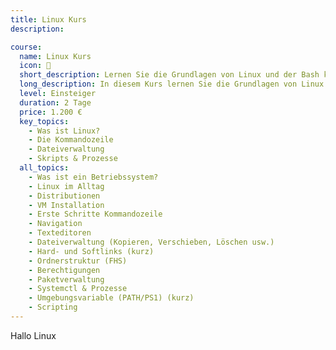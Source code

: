 ```yaml
---
title: Linux Kurs
description: 

course:
  name: Linux Kurs
  icon: 🐧
  short_description: Lernen Sie die Grundlagen von Linux und der Bash kennen
  long_description: In diesem Kurs lernen Sie die Grundlagen von Linux kennen. Sie lernen die wichtigsten Befehle und die Struktur von Linux kennen. Sie lernen, wie Sie Dateien und Verzeichnisse verwalten und wie Sie Prozesse steuern. Sie lernen, wie Sie Benutzer und Gruppen verwalten und wie Sie Rechte vergeben. Sie lernen, wie Sie Software installieren und wie Sie das System konfigurieren. Sie lernen, wie Sie das System überwachen und wie Sie es absichern. Sie lernen, wie Sie das System warten und wie Sie es sichern. Sie lernen, wie Sie das System erweitern und wie Sie es wiederherstellen.
  level: Einsteiger
  duration: 2 Tage
  price: 1.200 €
  key_topics:
    - Was ist Linux?
    - Die Kommandozeile
    - Dateiverwaltung
    - Skripts & Prozesse
  all_topics:
    - Was ist ein Betriebssystem?
    - Linux im Alltag
    - Distributionen
    - VM Installation
    - Erste Schritte Kommandozeile
    - Navigation
    - Texteditoren
    - Dateiverwaltung (Kopieren, Verschieben, Löschen usw.)
    - Hard- und Softlinks (kurz)
    - Ordnerstruktur (FHS)
    - Berechtigungen
    - Paketverwaltung
    - Systemctl & Prozesse
    - Umgebungsvariable (PATH/PS1) (kurz)
    - Scripting
---
```


Hallo Linux